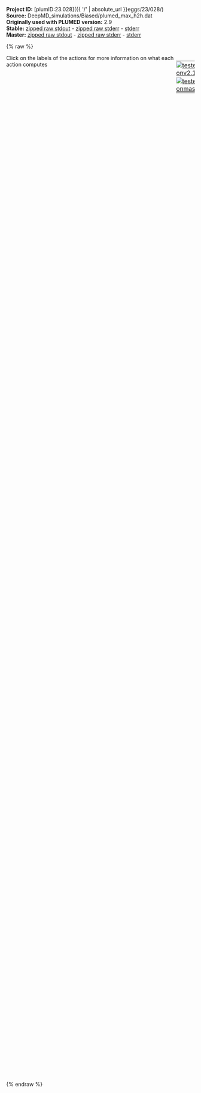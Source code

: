 **Project ID:** [plumID:23.028]({{ '/' | absolute_url }}eggs/23/028/)  
**Source:** DeepMD_simulations/Biased/plumed_max_h2h.dat  
**Originally used with PLUMED version:** 2.9  
**Stable:** [zipped raw stdout](plumed_max_h2h.dat.plumed.stdout.txt.zip) - [zipped raw stderr](plumed_max_h2h.dat.plumed.stderr.txt.zip) - [stderr](plumed_max_h2h.dat.plumed.stderr)  
**Master:** [zipped raw stdout](plumed_max_h2h.dat.plumed_master.stdout.txt.zip) - [zipped raw stderr](plumed_max_h2h.dat.plumed_master.stderr.txt.zip) - [stderr](plumed_max_h2h.dat.plumed_master.stderr)  

{% raw %}
<div style="width: 100%; float:left">
<div style="width: 90%; float:left" id="value_details_data/DeepMD_simulations/Biased/plumed_max_h2h.dat"> Click on the labels of the actions for more information on what each action computes </div>
<div style="width: 10%; float:left"><table><tr><td style="padding:1px"><a href="plumed_max_h2h.dat.plumed.stderr"><img src="https://img.shields.io/badge/v2.10-passing-green.svg" alt="tested onv2.10" /></a></td></tr><tr><td style="padding:1px"><a href="plumed_max_h2h.dat.plumed_master.stderr"><img src="https://img.shields.io/badge/master-passing-green.svg" alt="tested onmaster" /></a></td></tr></table></div></div>
<pre style="width=97%;">
<span class="plumedtooltip" style="color:blue"># vim:ft=plumed<span class="right">Enables syntax highlighting for PLUMED files in vim. See <a href="https://www.plumed.org/doc-master/user-doc/html/_vim_syntax.html">here for more details. </a><i></i></span></span>
<span style="color:blue" class="comment">#RESTART</span>
<span class="plumedtooltip" style="color:green">UNITS<span class="right">This command sets the internal units for the code. <a href="https://www.plumed.org/doc-master/user-doc/html/_u_n_i_t_s.html" style="color:green">More details</a><i></i></span></span> <span class="plumedtooltip">LENGTH<span class="right">the units of lengths<i></i></span></span>=A
<span style="display:none;" id="data/DeepMD_simulations/Biased/plumed_max_h2h.dat">The UNITS action with label <b></b> calculates something</span><b name="data/DeepMD_simulations/Biased/plumed_max_h2h.datH" onclick='showPath("data/DeepMD_simulations/Biased/plumed_max_h2h.dat","data/DeepMD_simulations/Biased/plumed_max_h2h.datH","data/DeepMD_simulations/Biased/plumed_max_h2h.datH","violet")'>H</b><span style="display:none;" id="data/DeepMD_simulations/Biased/plumed_max_h2h.datH">The GROUP action with label <b>H</b> calculates the following quantities:<table  align="center" frame="void" width="95%" cellpadding="5%"><tr><td width="5%"><b> Quantity </b>  </td><td width="5%"><b> Type </b>  </td><td><b> Description </b> </td></tr><tr><td width="5%">H</td><td width="5%"><font color="violet">atoms</font></td><td>indices of atoms specified in GROUP</td></tr></table></span>: <span class="plumedtooltip" style="color:green">GROUP<span class="right">Define a group of atoms so that a particular list of atoms can be referenced with a single label in definitions of CVs or virtual atoms. <a href="https://www.plumed.org/doc-master/user-doc/html/_g_r_o_u_p.html" style="color:green">More details</a><i></i></span></span> <span class="plumedtooltip">ATOMS<span class="right">the numerical indexes for the set of atoms in the group<i></i></span></span>=27,28,29,30,31,32,33,34,35,36,54,55,56,57,58,59,62,86,87,88,89,90,91,92,93,94,136,137,138,139,140,141,142,143,144,145,146,147,148,164,165,166,167,168,183,184,185,186,187,209,210,211,221,222,223,227,261,262,263,264,265,266,267,268,269,270,271,272,273,274,341,342,343,344,345,346,347,348,349,350,351,352,353,354,355,356,357,358,359,375,376,377,378,379,382,384,385,386,388,389,390,392-394

<b name="data/DeepMD_simulations/Biased/plumed_max_h2h.datN" onclick='showPath("data/DeepMD_simulations/Biased/plumed_max_h2h.dat","data/DeepMD_simulations/Biased/plumed_max_h2h.datN","data/DeepMD_simulations/Biased/plumed_max_h2h.datN","violet")'>N</b><span style="display:none;" id="data/DeepMD_simulations/Biased/plumed_max_h2h.datN">The GROUP action with label <b>N</b> calculates the following quantities:<table  align="center" frame="void" width="95%" cellpadding="5%"><tr><td width="5%"><b> Quantity </b>  </td><td width="5%"><b> Type </b>  </td><td><b> Description </b> </td></tr><tr><td width="5%">N</td><td width="5%"><font color="violet">atoms</font></td><td>indices of atoms specified in GROUP</td></tr></table></span>: <span class="plumedtooltip" style="color:green">GROUP<span class="right">Define a group of atoms so that a particular list of atoms can be referenced with a single label in definitions of CVs or virtual atoms. <a href="https://www.plumed.org/doc-master/user-doc/html/_g_r_o_u_p.html" style="color:green">More details</a><i></i></span></span> <span class="plumedtooltip">ATOMS<span class="right">the numerical indexes for the set of atoms in the group<i></i></span></span>=17,18,19,20,21,22,23,24,25,26,48,49,50,51,52,53,61,77,78,79,80,81,82,83,84,85,123,124,125,126,127,128,129,130,131,132,133,134,135,159,160,161,162,163,178,179,180,181,182,206,207,208,218,219,220,226,247,248,249,250,251,252,253,254,255,256,257,258,259,260,322,323,324,325,326,327,328,329,330,331,332,333,334,335,336,337,338,339,340,370,371,372,373,374,381,383,387,391

<b name="data/DeepMD_simulations/Biased/plumed_max_h2h.datLi" onclick='showPath("data/DeepMD_simulations/Biased/plumed_max_h2h.dat","data/DeepMD_simulations/Biased/plumed_max_h2h.datLi","data/DeepMD_simulations/Biased/plumed_max_h2h.datLi","violet")'>Li</b><span style="display:none;" id="data/DeepMD_simulations/Biased/plumed_max_h2h.datLi">The GROUP action with label <b>Li</b> calculates the following quantities:<table  align="center" frame="void" width="95%" cellpadding="5%"><tr><td width="5%"><b> Quantity </b>  </td><td width="5%"><b> Type </b>  </td><td><b> Description </b> </td></tr><tr><td width="5%">Li</td><td width="5%"><font color="violet">atoms</font></td><td>indices of atoms specified in GROUP</td></tr></table></span>: <span class="plumedtooltip" style="color:green">GROUP<span class="right">Define a group of atoms so that a particular list of atoms can be referenced with a single label in definitions of CVs or virtual atoms. <a href="https://www.plumed.org/doc-master/user-doc/html/_g_r_o_u_p.html" style="color:green">More details</a><i></i></span></span> <span class="plumedtooltip">ATOMS<span class="right">the numerical indexes for the set of atoms in the group<i></i></span></span>=1,2,3,4,5,6,7,8,9,10,11,12,13,14,15,16,37,38,39,40,41,42,43,44,45,46,47,60,63,64,65,66,67,68,69,70,71,72,73,74,75,76,95,96,97,98,99,100,101,102,103,104,105,106,107,108,109,110,111,112,113,114,115,116,117,118,119,120,121,122,149,150,151,152,153,154,155,156,157,158,169,170,171,172,173,174,175,176,177,188,189,190,191,192,193,194,195,196,197,198,199,200,201,202,203,204,205,212,213,214,215,216,217,224,225,228,229,230,231,232,233,234,235,236,237,238,239,240,241,242,243,244,245,246,275,276,277,278,279,280,281,282,283,284,285,286,287,288,289,290,291,292,293,294,295,296,297,298,299,300,301,302,303,304,305,306,307,308,309,310,311,312,313,314,315,316,317,318,319,320,321,360,361,362,363,364,365,366,367,368,369,380


<b name="data/DeepMD_simulations/Biased/plumed_max_h2h.datene" onclick='showPath("data/DeepMD_simulations/Biased/plumed_max_h2h.dat","data/DeepMD_simulations/Biased/plumed_max_h2h.datene","data/DeepMD_simulations/Biased/plumed_max_h2h.datene","black")'>ene</b><span style="display:none;" id="data/DeepMD_simulations/Biased/plumed_max_h2h.datene">The ENERGY action with label <b>ene</b> calculates the following quantities:<table  align="center" frame="void" width="95%" cellpadding="5%"><tr><td width="5%"><b> Quantity </b>  </td><td width="5%"><b> Type </b>  </td><td><b> Description </b> </td></tr><tr><td width="5%">ene</td><td width="5%"><font color="black">scalar</font></td><td>the internal energy</td></tr></table></span>: <span class="plumedtooltip" style="color:green">ENERGY<span class="right">Calculate the total potential energy of the simulation box. <a href="https://www.plumed.org/doc-master/user-doc/html/_e_n_e_r_g_y.html" style="color:green">More details</a><i></i></span></span>
<span id="data/DeepMD_simulations/Biased/plumed_max_h2h.datmax_hhg2_short"><b name="data/DeepMD_simulations/Biased/plumed_max_h2h.datmax_hhg2" onclick='showPath("data/DeepMD_simulations/Biased/plumed_max_h2h.dat","data/DeepMD_simulations/Biased/plumed_max_h2h.datmax_hhg2","data/DeepMD_simulations/Biased/plumed_max_h2h.datmax_hhg2_shortcut","blue")'>max_hhg2</b><span style="display:none;" id="data/DeepMD_simulations/Biased/plumed_max_h2h.datmax_hhg2_shortcut">The COORDINATIONNUMBER action with label <b>max_hhg2</b> calculates the following quantities:<table  align="center" frame="void" width="95%" cellpadding="5%"><tr><td width="5%"><b> Quantity </b>  </td><td width="5%"><b> Type </b>  </td><td><b> Description </b> </td></tr><tr><td width="5%">max_hhg2</td><td width="5%"><font color="blue">vector</font></td><td>the coordination numbers of the specified atoms</td></tr><tr><td width="5%">max_hhg2_max</td><td width="5%"><font color="black">scalar</font></td><td>the maximum colvar</td></tr></table></span>: <span class="plumedtooltip" style="color:green">COORDINATIONNUMBER<span class="right">Calculate the coordination numbers of atoms so that you can then calculate functions of the distribution of This action is <a class="toggler" href='javascript:;' onclick='toggleDisplay("data/DeepMD_simulations/Biased/plumed_max_h2h.datmax_hhg2");'>a shortcut</a>. <a href="https://www.plumed.org/doc-master/user-doc/html/_c_o_o_r_d_i_n_a_t_i_o_n_n_u_m_b_e_r.html">More details</a><i></i></span></span> <span class="plumedtooltip">SPECIESA<span class="right">this keyword is used for colvars such as the coordination number<i></i></span></span>=388 <span class="plumedtooltip">SPECIESB<span class="right">this keyword is used for colvars such as the coordination number<i></i></span></span>=<b name="data/DeepMD_simulations/Biased/plumed_max_h2h.datH">H</b> <span class="plumedtooltip">SWITCH<span class="right">the switching function that it used in the construction of the contact matrix<i></i></span></span>={RATIONAL R_0=0.8 D_MAX=10}  <span class="plumedtooltip">MAX<span class="right">calculate the maximum value<i></i></span></span>={BETA=0.05}
</span><span id="data/DeepMD_simulations/Biased/plumed_max_h2h.datmax_hhg2_long" style="display:none;"><span style="color:blue" class="comment"># PLUMED interprets the command:
</span><span class="toggler" style="color:red" onclick='toggleDisplay("data/DeepMD_simulations/Biased/plumed_max_h2h.datmax_hhg2")'># max_hhg2: COORDINATIONNUMBER SPECIESA=388 SPECIESB=H SWITCH={RATIONAL R_0=0.8 D_MAX=10}  MAX={BETA=0.05}</span>
<span style="color:blue" class="comment"># as follows (Click the red comment above to revert to the short version of the input):</span>
<b name="data/DeepMD_simulations/Biased/plumed_max_h2h.datmax_hhg2_grp" onclick='showPath("data/DeepMD_simulations/Biased/plumed_max_h2h.dat","data/DeepMD_simulations/Biased/plumed_max_h2h.datmax_hhg2_grp","data/DeepMD_simulations/Biased/plumed_max_h2h.datmax_hhg2_grp","violet")'>max_hhg2_grp</b><span style="display:none;" id="data/DeepMD_simulations/Biased/plumed_max_h2h.datmax_hhg2_grp">The GROUP action with label <b>max_hhg2_grp</b> calculates the following quantities:<table  align="center" frame="void" width="95%" cellpadding="5%"><tr><td width="5%"><b> Quantity </b>  </td><td width="5%"><b> Type </b>  </td><td><b> Description </b> </td></tr><tr><td width="5%">max_hhg2_grp</td><td width="5%"><font color="violet">atoms</font></td><td>indices of atoms specified in GROUP</td></tr></table></span>: <span class="plumedtooltip" style="color:green">GROUP<span class="right">Define a group of atoms so that a particular list of atoms can be referenced with a single label in definitions of CVs or virtual atoms. <a href="https://www.plumed.org/doc-master/user-doc/html/_g_r_o_u_p.html" style="color:green">More details</a><i></i></span></span> <span class="plumedtooltip">ATOMS<span class="right">the numerical indexes for the set of atoms in the group<i></i></span></span>=388
<b name="data/DeepMD_simulations/Biased/plumed_max_h2h.datmax_hhg2_mat" onclick='showPath("data/DeepMD_simulations/Biased/plumed_max_h2h.dat","data/DeepMD_simulations/Biased/plumed_max_h2h.datmax_hhg2_mat","data/DeepMD_simulations/Biased/plumed_max_h2h.datmax_hhg2_mat","red")'>max_hhg2_mat</b><span style="display:none;" id="data/DeepMD_simulations/Biased/plumed_max_h2h.datmax_hhg2_mat">The CONTACT_MATRIX action with label <b>max_hhg2_mat</b> calculates the following quantities:<table  align="center" frame="void" width="95%" cellpadding="5%"><tr><td width="5%"><b> Quantity </b>  </td><td width="5%"><b> Type </b>  </td><td><b> Description </b> </td></tr><tr><td width="5%">max_hhg2_mat</td><td width="5%"><font color="red">matrix</font></td><td>a matrix containing the weights for the bonds between each pair of atoms</td></tr></table></span>: <span class="plumedtooltip" style="color:green">CONTACT_MATRIX<span class="right">Adjacency matrix in which two atoms are adjacent if they are within a certain cutoff. <a href="https://www.plumed.org/doc-master/user-doc/html/_c_o_n_t_a_c_t__m_a_t_r_i_x.html" style="color:green">More details</a><i></i></span></span> <span class="plumedtooltip">GROUPA<span class="right"><i></i></span></span>=388 <span class="plumedtooltip">GROUPB<span class="right"><i></i></span></span>=<b name="data/DeepMD_simulations/Biased/plumed_max_h2h.datH">H</b> <span class="plumedtooltip">SWITCH<span class="right">specify the switching function to use between two sets of indistinguishable atoms<i></i></span></span>={RATIONAL R_0=0.8 D_MAX=10}
<b name="data/DeepMD_simulations/Biased/plumed_max_h2h.datmax_hhg2_ones" onclick='showPath("data/DeepMD_simulations/Biased/plumed_max_h2h.dat","data/DeepMD_simulations/Biased/plumed_max_h2h.datmax_hhg2_ones","data/DeepMD_simulations/Biased/plumed_max_h2h.datmax_hhg2_ones","blue")'>max_hhg2_ones</b><span style="display:none;" id="data/DeepMD_simulations/Biased/plumed_max_h2h.datmax_hhg2_ones">The CONSTANT action with label <b>max_hhg2_ones</b> calculates the following quantities:<table  align="center" frame="void" width="95%" cellpadding="5%"><tr><td width="5%"><b> Quantity </b>  </td><td width="5%"><b> Type </b>  </td><td><b> Description </b> </td></tr><tr><td width="5%">max_hhg2_ones</td><td width="5%"><font color="blue">vector</font></td><td>the constant value that was read from the plumed input</td></tr></table></span>: <span class="plumedtooltip" style="color:green">ONES<span class="right">Create a constant vector with all elements equal to one <a href="https://www.plumed.org/doc-master/user-doc/html/_o_n_e_s.html" style="color:green">More details</a><i></i></span></span> <span class="plumedtooltip">SIZE<span class="right">the number of ones that you would like to create<i></i></span></span>=104
<b name="data/DeepMD_simulations/Biased/plumed_max_h2h.datmax_hhg2" onclick='showPath("data/DeepMD_simulations/Biased/plumed_max_h2h.dat","data/DeepMD_simulations/Biased/plumed_max_h2h.datmax_hhg2","data/DeepMD_simulations/Biased/plumed_max_h2h.datmax_hhg2","blue")'>max_hhg2</b><span style="display:none;" id="data/DeepMD_simulations/Biased/plumed_max_h2h.datmax_hhg2">The MATRIX_VECTOR_PRODUCT action with label <b>max_hhg2</b> calculates the following quantities:<table  align="center" frame="void" width="95%" cellpadding="5%"><tr><td width="5%"><b> Quantity </b>  </td><td width="5%"><b> Type </b>  </td><td><b> Description </b> </td></tr><tr><td width="5%">max_hhg2</td><td width="5%"><font color="blue">vector</font></td><td>the vector that is obtained by taking the product between the matrix and the vector that were input</td></tr></table></span>: <span class="plumedtooltip" style="color:green">MATRIX_VECTOR_PRODUCT<span class="right">Calculate the product of the matrix and the vector <a href="https://www.plumed.org/doc-master/user-doc/html/_m_a_t_r_i_x__v_e_c_t_o_r__p_r_o_d_u_c_t.html" style="color:green">More details</a><i></i></span></span>  <span class="plumedtooltip">ARG<span class="right">the label for the matrix and the vector/scalar that are being multiplied<i></i></span></span>=<b name="data/DeepMD_simulations/Biased/plumed_max_h2h.datmax_hhg2_mat">max_hhg2_mat</b>,<b name="data/DeepMD_simulations/Biased/plumed_max_h2h.datmax_hhg2_ones">max_hhg2_ones</b>
<b name="data/DeepMD_simulations/Biased/plumed_max_h2h.datmax_hhg2_caverage" onclick='showPath("data/DeepMD_simulations/Biased/plumed_max_h2h.dat","data/DeepMD_simulations/Biased/plumed_max_h2h.datmax_hhg2_caverage","data/DeepMD_simulations/Biased/plumed_max_h2h.datmax_hhg2_caverage","black")'>max_hhg2_caverage</b><span style="display:none;" id="data/DeepMD_simulations/Biased/plumed_max_h2h.datmax_hhg2_caverage">The MEAN action with label <b>max_hhg2_caverage</b> calculates the following quantities:<table  align="center" frame="void" width="95%" cellpadding="5%"><tr><td width="5%"><b> Quantity </b>  </td><td width="5%"><b> Type </b>  </td><td><b> Description </b> </td></tr><tr><td width="5%">max_hhg2_caverage</td><td width="5%"><font color="black">scalar</font></td><td>the mean of all the elements in the input vector</td></tr></table></span>: <span class="plumedtooltip" style="color:green">MEAN<span class="right">Calculate the arithmetic mean of the elements in a vector <a href="https://www.plumed.org/doc-master/user-doc/html/_m_e_a_n.html" style="color:green">More details</a><i></i></span></span> <span class="plumedtooltip">ARG<span class="right">the values input to this function<i></i></span></span>=<b name="data/DeepMD_simulations/Biased/plumed_max_h2h.datmax_hhg2">max_hhg2</b> <span class="plumedtooltip">PERIODIC<span class="right">if the output of your function is periodic then you should specify the periodicity of the function<i></i></span></span>=NO
<b name="data/DeepMD_simulations/Biased/plumed_max_h2h.datmax_hhg2_me_max" onclick='showPath("data/DeepMD_simulations/Biased/plumed_max_h2h.dat","data/DeepMD_simulations/Biased/plumed_max_h2h.datmax_hhg2_me_max","data/DeepMD_simulations/Biased/plumed_max_h2h.datmax_hhg2_me_max","blue")'>max_hhg2_me_max</b><span style="display:none;" id="data/DeepMD_simulations/Biased/plumed_max_h2h.datmax_hhg2_me_max">The CUSTOM action with label <b>max_hhg2_me_max</b> calculates the following quantities:<table  align="center" frame="void" width="95%" cellpadding="5%"><tr><td width="5%"><b> Quantity </b>  </td><td width="5%"><b> Type </b>  </td><td><b> Description </b> </td></tr><tr><td width="5%">max_hhg2_me_max</td><td width="5%"><font color="blue">vector</font></td><td>the vector obtained by doing an element-wise application of an arbitrary function to the input vectors</td></tr></table></span>: <span class="plumedtooltip" style="color:green">CUSTOM<span class="right">Calculate a combination of variables using a custom expression. <a href="https://www.plumed.org/doc-master/user-doc/html/_c_u_s_t_o_m.html" style="color:green">More details</a><i></i></span></span> <span class="plumedtooltip">ARG<span class="right">the values input to this function<i></i></span></span>=<b name="data/DeepMD_simulations/Biased/plumed_max_h2h.datmax_hhg2">max_hhg2</b> <span class="plumedtooltip">FUNC<span class="right">the function you wish to evaluate<i></i></span></span>=exp(x/0.05) <span class="plumedtooltip">PERIODIC<span class="right">if the output of your function is periodic then you should specify the periodicity of the function<i></i></span></span>=NO
<b name="data/DeepMD_simulations/Biased/plumed_max_h2h.datmax_hhg2_mec_max" onclick='showPath("data/DeepMD_simulations/Biased/plumed_max_h2h.dat","data/DeepMD_simulations/Biased/plumed_max_h2h.datmax_hhg2_mec_max","data/DeepMD_simulations/Biased/plumed_max_h2h.datmax_hhg2_mec_max","black")'>max_hhg2_mec_max</b><span style="display:none;" id="data/DeepMD_simulations/Biased/plumed_max_h2h.datmax_hhg2_mec_max">The SUM action with label <b>max_hhg2_mec_max</b> calculates the following quantities:<table  align="center" frame="void" width="95%" cellpadding="5%"><tr><td width="5%"><b> Quantity </b>  </td><td width="5%"><b> Type </b>  </td><td><b> Description </b> </td></tr><tr><td width="5%">max_hhg2_mec_max</td><td width="5%"><font color="black">scalar</font></td><td>the sum of all the elements in the input vector</td></tr></table></span>: <span class="plumedtooltip" style="color:green">SUM<span class="right">Calculate the sum of the arguments <a href="https://www.plumed.org/doc-master/user-doc/html/_s_u_m.html" style="color:green">More details</a><i></i></span></span> <span class="plumedtooltip">ARG<span class="right">the values input to this function<i></i></span></span>=<b name="data/DeepMD_simulations/Biased/plumed_max_h2h.datmax_hhg2_me_max">max_hhg2_me_max</b> <span class="plumedtooltip">PERIODIC<span class="right">if the output of your function is periodic then you should specify the periodicity of the function<i></i></span></span>=NO
<b name="data/DeepMD_simulations/Biased/plumed_max_h2h.datmax_hhg2_max" onclick='showPath("data/DeepMD_simulations/Biased/plumed_max_h2h.dat","data/DeepMD_simulations/Biased/plumed_max_h2h.datmax_hhg2_max","data/DeepMD_simulations/Biased/plumed_max_h2h.datmax_hhg2_max","black")'>max_hhg2_max</b><span style="display:none;" id="data/DeepMD_simulations/Biased/plumed_max_h2h.datmax_hhg2_max">The CUSTOM action with label <b>max_hhg2_max</b> calculates the following quantities:<table  align="center" frame="void" width="95%" cellpadding="5%"><tr><td width="5%"><b> Quantity </b>  </td><td width="5%"><b> Type </b>  </td><td><b> Description </b> </td></tr><tr><td width="5%">max_hhg2_max</td><td width="5%"><font color="black">scalar</font></td><td>an arbitrary function</td></tr></table></span>: <span class="plumedtooltip" style="color:green">CUSTOM<span class="right">Calculate a combination of variables using a custom expression. <a href="https://www.plumed.org/doc-master/user-doc/html/_c_u_s_t_o_m.html" style="color:green">More details</a><i></i></span></span> <span class="plumedtooltip">ARG<span class="right">the values input to this function<i></i></span></span>=<b name="data/DeepMD_simulations/Biased/plumed_max_h2h.datmax_hhg2_mec_max">max_hhg2_mec_max</b> <span class="plumedtooltip">FUNC<span class="right">the function you wish to evaluate<i></i></span></span>=0.05*log(x) <span class="plumedtooltip">PERIODIC<span class="right">if the output of your function is periodic then you should specify the periodicity of the function<i></i></span></span>=NO
<span style="color:blue"># --- End of included input --- </span></span><br/><span id="data/DeepMD_simulations/Biased/plumed_max_h2h.datdefopes2_short"><span class="plumedtooltip" style="color:green">OPES_METAD<span class="right">On-the-fly probability enhanced sampling with metadynamics-like target distribution. This action has <a class="toggler" href='javascript:;' onclick='toggleDisplay("data/DeepMD_simulations/Biased/plumed_max_h2h.datdefopes2");'>hidden defaults</a>. <a href="https://www.plumed.org/doc-master/user-doc/html/_o_p_e_s__m_e_t_a_d.html">More details</a><i></i></span></span> ... 
<span class="plumedtooltip">LABEL<span class="right">a label for the action so that its output can be referenced in the input to other actions<i></i></span></span>=<b name="data/DeepMD_simulations/Biased/plumed_max_h2h.datopes2" onclick='showPath("data/DeepMD_simulations/Biased/plumed_max_h2h.dat","data/DeepMD_simulations/Biased/plumed_max_h2h.datopes2","data/DeepMD_simulations/Biased/plumed_max_h2h.datopes2","black")'>opes2</b><span style="display:none;" id="data/DeepMD_simulations/Biased/plumed_max_h2h.datopes2">The OPES_METAD action with label <b>opes2</b> calculates the following quantities:<table  align="center" frame="void" width="95%" cellpadding="5%"><tr><td width="5%"><b> Quantity </b>  </td><td width="5%"><b> Type </b>  </td><td><b> Description </b> </td></tr><tr><td width="5%">opes2.bias</td><td width="5%"><font color="black">scalar</font></td><td>the instantaneous value of the bias potential</td></tr><tr><td width="5%">opes2.rct</td><td width="5%"><font color="black">scalar</font></td><td>estimate of c(t). log(exp(beta V)/beta, should become flat as the simulation converges. Do NOT use for reweighting</td></tr><tr><td width="5%">opes2.zed</td><td width="5%"><font color="black">scalar</font></td><td>estimate of Z_n. should become flat once no new CV-space region is explored</td></tr><tr><td width="5%">opes2.neff</td><td width="5%"><font color="black">scalar</font></td><td>effective sample size</td></tr><tr><td width="5%">opes2.nker</td><td width="5%"><font color="black">scalar</font></td><td>total number of compressed kernels used to represent the bias</td></tr></table></span>
<span class="plumedtooltip">ARG<span class="right">the labels of the scalars on which the bias will act<i></i></span></span>=<b name="data/DeepMD_simulations/Biased/plumed_max_h2h.datmax_hhg2">max_hhg2.max</b>
<span class="plumedtooltip">PACE<span class="right">the frequency for kernel deposition<i></i></span></span>=250
<span class="plumedtooltip">BARRIER<span class="right">the free energy barrier to be overcome<i></i></span></span>=100 
<span class="plumedtooltip">TEMP<span class="right"> temperature<i></i></span></span>=750
... OPES_METAD
</span><span id="data/DeepMD_simulations/Biased/plumed_max_h2h.datdefopes2_long" style="display:none;"><span class="plumedtooltip" style="color:green">OPES_METAD<span class="right">On-the-fly probability enhanced sampling with metadynamics-like target distribution. This action uses the <a class="toggler" href='javascript:;' onclick='toggleDisplay("data/DeepMD_simulations/Biased/plumed_max_h2h.datdefopes2");'>defaults shown here</a>. <a href="https://www.plumed.org/doc-master/user-doc/html/_o_p_e_s__m_e_t_a_d.html">More details</a><i></i></span></span> ... 
<span class="plumedtooltip">LABEL<span class="right">a label for the action so that its output can be referenced in the input to other actions<i></i></span></span>=<b name="data/DeepMD_simulations/Biased/plumed_max_h2h.datopes2" onclick='showPath("data/DeepMD_simulations/Biased/plumed_max_h2h.dat","data/DeepMD_simulations/Biased/plumed_max_h2h.datopes2","data/DeepMD_simulations/Biased/plumed_max_h2h.datopes2","black")'>opes2</b>
<span class="plumedtooltip">ARG<span class="right">the labels of the scalars on which the bias will act<i></i></span></span>=<b name="data/DeepMD_simulations/Biased/plumed_max_h2h.datmax_hhg2">max_hhg2.max</b>
<span class="plumedtooltip">PACE<span class="right">the frequency for kernel deposition<i></i></span></span>=250
<span class="plumedtooltip">BARRIER<span class="right">the free energy barrier to be overcome<i></i></span></span>=100 
<span class="plumedtooltip">TEMP<span class="right"> temperature<i></i></span></span>=750
 <span class="plumedtooltip">SIGMA<span class="right"> the initial widths of the kernels<i></i></span></span>=ADAPTIVE <span class="plumedtooltip">COMPRESSION_THRESHOLD<span class="right"> merge kernels if closer than this threshold, in units of sigma<i></i></span></span>=1 <span class="plumedtooltip">FILE<span class="right"> a file in which the list of all deposited kernels is stored<i></i></span></span>=KERNELS
... OPES_METAD
</span><br/><span id="data/DeepMD_simulations/Biased/plumed_max_h2h.datdefghosta_short"><b name="data/DeepMD_simulations/Biased/plumed_max_h2h.datghosta" onclick='showPath("data/DeepMD_simulations/Biased/plumed_max_h2h.dat","data/DeepMD_simulations/Biased/plumed_max_h2h.datghosta","data/DeepMD_simulations/Biased/plumed_max_h2h.datghosta","violet")'>ghosta</b><span style="display:none;" id="data/DeepMD_simulations/Biased/plumed_max_h2h.datghosta">The FIXEDATOM action with label <b>ghosta</b> calculates the following quantities:<table  align="center" frame="void" width="95%" cellpadding="5%"><tr><td width="5%"><b> Quantity </b>  </td><td width="5%"><b> Type </b>  </td><td><b> Description </b> </td></tr><tr><td width="5%">ghosta</td><td width="5%"><font color="violet">atoms</font></td><td>virtual atom calculated by FIXEDATOM action</td></tr></table></span>: <span class="plumedtooltip" style="color:green">FIXEDATOM<span class="right">Add a virtual atom in a fixed position. This action has <a class="toggler" href='javascript:;' onclick='toggleDisplay("data/DeepMD_simulations/Biased/plumed_max_h2h.datdefghosta");'>hidden defaults</a>. <a href="https://www.plumed.org/doc-master/user-doc/html/_f_i_x_e_d_a_t_o_m.html">More details</a><i></i></span></span> <span class="plumedtooltip">AT<span class="right">coordinates of the virtual atom<i></i></span></span>=0,0,15
</span><span id="data/DeepMD_simulations/Biased/plumed_max_h2h.datdefghosta_long" style="display:none;"><b name="data/DeepMD_simulations/Biased/plumed_max_h2h.datghosta" onclick='showPath("data/DeepMD_simulations/Biased/plumed_max_h2h.dat","data/DeepMD_simulations/Biased/plumed_max_h2h.datghosta","data/DeepMD_simulations/Biased/plumed_max_h2h.datghosta","violet")'>ghosta</b>: <span class="plumedtooltip" style="color:green">FIXEDATOM<span class="right">Add a virtual atom in a fixed position. This action uses the <a class="toggler" href='javascript:;' onclick='toggleDisplay("data/DeepMD_simulations/Biased/plumed_max_h2h.datdefghosta");'>defaults shown here</a>. <a href="https://www.plumed.org/doc-master/user-doc/html/_f_i_x_e_d_a_t_o_m.html">More details</a><i></i></span></span> <span class="plumedtooltip">AT<span class="right">coordinates of the virtual atom<i></i></span></span>=0,0,15  <span class="plumedtooltip">SET_MASS<span class="right"> mass of the virtual atom<i></i></span></span>=1 <span class="plumedtooltip">SET_CHARGE<span class="right"> charge of the virtual atom<i></i></span></span>=0
</span><span id="data/DeepMD_simulations/Biased/plumed_max_h2h.datdis_GH_short"><b name="data/DeepMD_simulations/Biased/plumed_max_h2h.datdis_GH" onclick='showPath("data/DeepMD_simulations/Biased/plumed_max_h2h.dat","data/DeepMD_simulations/Biased/plumed_max_h2h.datdis_GH","data/DeepMD_simulations/Biased/plumed_max_h2h.datdis_GH_shortcut","blue")'>dis_GH</b><span style="display:none;" id="data/DeepMD_simulations/Biased/plumed_max_h2h.datdis_GH_shortcut">The ZDISTANCES action with label <b>dis_GH</b> calculates the following quantities:<table  align="center" frame="void" width="95%" cellpadding="5%"><tr><td width="5%"><b> Quantity </b>  </td><td width="5%"><b> Type </b>  </td><td><b> Description </b> </td></tr><tr><td width="5%">dis_GH_max</td><td width="5%"><font color="black">scalar</font></td><td>the maximum colvar</td></tr></table></span>: <span class="plumedtooltip" style="color:green">ZDISTANCES<span class="right">Calculate the z components of the vectors connecting one or many pairs of atoms. This action is <a class="toggler" href='javascript:;' onclick='toggleDisplay("data/DeepMD_simulations/Biased/plumed_max_h2h.datdis_GH");'>a shortcut</a>. <a href="https://www.plumed.org/doc-master/user-doc/html/_z_d_i_s_t_a_n_c_e_s.html">More details</a><i></i></span></span> <span class="plumedtooltip">GROUPA<span class="right">Calculate the distances between all the atoms in GROUPA and all the atoms in GROUPB<i></i></span></span>=<b name="data/DeepMD_simulations/Biased/plumed_max_h2h.datghosta">ghosta</b> <span class="plumedtooltip">GROUPB<span class="right">Calculate the distances between all the atoms in GROUPA and all the atoms in GROUPB<i></i></span></span>=<b name="data/DeepMD_simulations/Biased/plumed_max_h2h.datH">H</b> <span class="plumedtooltip">MAX<span class="right">calculate the maximum value<i></i></span></span>={BETA=0.5}
</span><span id="data/DeepMD_simulations/Biased/plumed_max_h2h.datdis_GH_long" style="display:none;"><span style="color:blue" class="comment"># PLUMED interprets the command:
</span><span class="toggler" style="color:red" onclick='toggleDisplay("data/DeepMD_simulations/Biased/plumed_max_h2h.datdis_GH")'># dis_GH: ZDISTANCES GROUPA=ghosta GROUPB=H MAX={BETA=0.5}</span>
<span style="color:blue" class="comment"># as follows (Click the red comment above to revert to the short version of the input):</span>
<b name="data/DeepMD_simulations/Biased/plumed_max_h2h.datdis_GH" onclick='showPath("data/DeepMD_simulations/Biased/plumed_max_h2h.dat","data/DeepMD_simulations/Biased/plumed_max_h2h.datdis_GH","data/DeepMD_simulations/Biased/plumed_max_h2h.datdis_GH","blue")'>dis_GH</b><span style="display:none;" id="data/DeepMD_simulations/Biased/plumed_max_h2h.datdis_GH">The DISTANCE action with label <b>dis_GH</b> calculates the following quantities:<table  align="center" frame="void" width="95%" cellpadding="5%"><tr><td width="5%"><b> Quantity </b>  </td><td width="5%"><b> Type </b>  </td><td><b> Description </b> </td></tr><tr><td width="5%">dis_GH.x</td><td width="5%"><font color="blue">vector</font></td><td>the x-component of the vector connecting the two atoms</td></tr><tr><td width="5%">dis_GH.y</td><td width="5%"><font color="blue">vector</font></td><td>the y-component of the vector connecting the two atoms</td></tr><tr><td width="5%">dis_GH.z</td><td width="5%"><font color="blue">vector</font></td><td>the z-component of the vector connecting the two atoms</td></tr></table></span>: <span class="plumedtooltip" style="color:green">DISTANCE<span class="right">Calculate the distance between a pair of atoms. <a href="https://www.plumed.org/doc-master/user-doc/html/_d_i_s_t_a_n_c_e.html" style="color:green">More details</a><i></i></span></span> <span class="plumedtooltip">COMPONENTS<span class="right"> calculate the x, y and z components of the distance separately and store them as label<i></i></span></span> <span class="plumedtooltip">ATOMS1<span class="right">the pair of atom that we are calculating the distance between<i></i></span></span>=<b name="data/DeepMD_simulations/Biased/plumed_max_h2h.datghosta">ghosta</b>,27 <span class="plumedtooltip">ATOMS2<span class="right">the pair of atom that we are calculating the distance between<i></i></span></span>=<b name="data/DeepMD_simulations/Biased/plumed_max_h2h.datghosta">ghosta</b>,28 <span class="plumedtooltip">ATOMS3<span class="right">the pair of atom that we are calculating the distance between<i></i></span></span>=<b name="data/DeepMD_simulations/Biased/plumed_max_h2h.datghosta">ghosta</b>,29 <span class="plumedtooltip">ATOMS4<span class="right">the pair of atom that we are calculating the distance between<i></i></span></span>=<b name="data/DeepMD_simulations/Biased/plumed_max_h2h.datghosta">ghosta</b>,30 <span class="plumedtooltip">ATOMS5<span class="right">the pair of atom that we are calculating the distance between<i></i></span></span>=<b name="data/DeepMD_simulations/Biased/plumed_max_h2h.datghosta">ghosta</b>,31     <span style="color:blue" class="comment"># Action input conctinues with 99 further ATOMSn keywords, </span>
<b name="data/DeepMD_simulations/Biased/plumed_max_h2h.datdis_GH_me_max" onclick='showPath("data/DeepMD_simulations/Biased/plumed_max_h2h.dat","data/DeepMD_simulations/Biased/plumed_max_h2h.datdis_GH_me_max","data/DeepMD_simulations/Biased/plumed_max_h2h.datdis_GH_me_max","blue")'>dis_GH_me_max</b><span style="display:none;" id="data/DeepMD_simulations/Biased/plumed_max_h2h.datdis_GH_me_max">The CUSTOM action with label <b>dis_GH_me_max</b> calculates the following quantities:<table  align="center" frame="void" width="95%" cellpadding="5%"><tr><td width="5%"><b> Quantity </b>  </td><td width="5%"><b> Type </b>  </td><td><b> Description </b> </td></tr><tr><td width="5%">dis_GH_me_max</td><td width="5%"><font color="blue">vector</font></td><td>the vector obtained by doing an element-wise application of an arbitrary function to the input vectors</td></tr></table></span>: <span class="plumedtooltip" style="color:green">CUSTOM<span class="right">Calculate a combination of variables using a custom expression. <a href="https://www.plumed.org/doc-master/user-doc/html/_c_u_s_t_o_m.html" style="color:green">More details</a><i></i></span></span> <span class="plumedtooltip">ARG<span class="right">the values input to this function<i></i></span></span>=<b name="data/DeepMD_simulations/Biased/plumed_max_h2h.datdis_GH">dis_GH.z</b> <span class="plumedtooltip">FUNC<span class="right">the function you wish to evaluate<i></i></span></span>=exp(x/0.5) <span class="plumedtooltip">PERIODIC<span class="right">if the output of your function is periodic then you should specify the periodicity of the function<i></i></span></span>=NO
<b name="data/DeepMD_simulations/Biased/plumed_max_h2h.datdis_GH_mec_max" onclick='showPath("data/DeepMD_simulations/Biased/plumed_max_h2h.dat","data/DeepMD_simulations/Biased/plumed_max_h2h.datdis_GH_mec_max","data/DeepMD_simulations/Biased/plumed_max_h2h.datdis_GH_mec_max","black")'>dis_GH_mec_max</b><span style="display:none;" id="data/DeepMD_simulations/Biased/plumed_max_h2h.datdis_GH_mec_max">The SUM action with label <b>dis_GH_mec_max</b> calculates the following quantities:<table  align="center" frame="void" width="95%" cellpadding="5%"><tr><td width="5%"><b> Quantity </b>  </td><td width="5%"><b> Type </b>  </td><td><b> Description </b> </td></tr><tr><td width="5%">dis_GH_mec_max</td><td width="5%"><font color="black">scalar</font></td><td>the sum of all the elements in the input vector</td></tr></table></span>: <span class="plumedtooltip" style="color:green">SUM<span class="right">Calculate the sum of the arguments <a href="https://www.plumed.org/doc-master/user-doc/html/_s_u_m.html" style="color:green">More details</a><i></i></span></span> <span class="plumedtooltip">ARG<span class="right">the values input to this function<i></i></span></span>=<b name="data/DeepMD_simulations/Biased/plumed_max_h2h.datdis_GH_me_max">dis_GH_me_max</b> <span class="plumedtooltip">PERIODIC<span class="right">if the output of your function is periodic then you should specify the periodicity of the function<i></i></span></span>=NO
<b name="data/DeepMD_simulations/Biased/plumed_max_h2h.datdis_GH_max" onclick='showPath("data/DeepMD_simulations/Biased/plumed_max_h2h.dat","data/DeepMD_simulations/Biased/plumed_max_h2h.datdis_GH_max","data/DeepMD_simulations/Biased/plumed_max_h2h.datdis_GH_max","black")'>dis_GH_max</b><span style="display:none;" id="data/DeepMD_simulations/Biased/plumed_max_h2h.datdis_GH_max">The CUSTOM action with label <b>dis_GH_max</b> calculates the following quantities:<table  align="center" frame="void" width="95%" cellpadding="5%"><tr><td width="5%"><b> Quantity </b>  </td><td width="5%"><b> Type </b>  </td><td><b> Description </b> </td></tr><tr><td width="5%">dis_GH_max</td><td width="5%"><font color="black">scalar</font></td><td>an arbitrary function</td></tr></table></span>: <span class="plumedtooltip" style="color:green">CUSTOM<span class="right">Calculate a combination of variables using a custom expression. <a href="https://www.plumed.org/doc-master/user-doc/html/_c_u_s_t_o_m.html" style="color:green">More details</a><i></i></span></span> <span class="plumedtooltip">ARG<span class="right">the values input to this function<i></i></span></span>=<b name="data/DeepMD_simulations/Biased/plumed_max_h2h.datdis_GH_mec_max">dis_GH_mec_max</b> <span class="plumedtooltip">FUNC<span class="right">the function you wish to evaluate<i></i></span></span>=0.5*log(x) <span class="plumedtooltip">PERIODIC<span class="right">if the output of your function is periodic then you should specify the periodicity of the function<i></i></span></span>=NO
<span style="color:blue"># --- End of included input --- </span></span><b name="data/DeepMD_simulations/Biased/plumed_max_h2h.datuwall1" onclick='showPath("data/DeepMD_simulations/Biased/plumed_max_h2h.dat","data/DeepMD_simulations/Biased/plumed_max_h2h.datuwall1","data/DeepMD_simulations/Biased/plumed_max_h2h.datuwall1","black")'>uwall1</b><span style="display:none;" id="data/DeepMD_simulations/Biased/plumed_max_h2h.datuwall1">The UPPER_WALLS action with label <b>uwall1</b> calculates the following quantities:<table  align="center" frame="void" width="95%" cellpadding="5%"><tr><td width="5%"><b> Quantity </b>  </td><td width="5%"><b> Type </b>  </td><td><b> Description </b> </td></tr><tr><td width="5%">uwall1.bias</td><td width="5%"><font color="black">scalar</font></td><td>the instantaneous value of the bias potential</td></tr><tr><td width="5%">uwall1.force2</td><td width="5%"><font color="black">scalar</font></td><td>the instantaneous value of the squared force due to this bias potential</td></tr></table></span>: <span class="plumedtooltip" style="color:green">UPPER_WALLS<span class="right">Defines a wall for the value of one or more collective variables, <a href="https://www.plumed.org/doc-master/user-doc/html/_u_p_p_e_r__w_a_l_l_s.html" style="color:green">More details</a><i></i></span></span> <span class="plumedtooltip">ARG<span class="right">the arguments on which the bias is acting<i></i></span></span>=<b name="data/DeepMD_simulations/Biased/plumed_max_h2h.datdis_GH">dis_GH.max</b> <span class="plumedtooltip">AT<span class="right">the positions of the wall<i></i></span></span>=12.0 <span class="plumedtooltip">KAPPA<span class="right">the force constant for the wall<i></i></span></span>=2000.0 <span class="plumedtooltip">EXP<span class="right"> the powers for the walls<i></i></span></span>=2
<span id="data/DeepMD_simulations/Biased/plumed_max_h2h.datdis_GN_short"><b name="data/DeepMD_simulations/Biased/plumed_max_h2h.datdis_GN" onclick='showPath("data/DeepMD_simulations/Biased/plumed_max_h2h.dat","data/DeepMD_simulations/Biased/plumed_max_h2h.datdis_GN","data/DeepMD_simulations/Biased/plumed_max_h2h.datdis_GN_shortcut","blue")'>dis_GN</b><span style="display:none;" id="data/DeepMD_simulations/Biased/plumed_max_h2h.datdis_GN_shortcut">The ZDISTANCES action with label <b>dis_GN</b> calculates the following quantities:<table  align="center" frame="void" width="95%" cellpadding="5%"><tr><td width="5%"><b> Quantity </b>  </td><td width="5%"><b> Type </b>  </td><td><b> Description </b> </td></tr><tr><td width="5%">dis_GN_max</td><td width="5%"><font color="black">scalar</font></td><td>the maximum colvar</td></tr></table></span>: <span class="plumedtooltip" style="color:green">ZDISTANCES<span class="right">Calculate the z components of the vectors connecting one or many pairs of atoms. This action is <a class="toggler" href='javascript:;' onclick='toggleDisplay("data/DeepMD_simulations/Biased/plumed_max_h2h.datdis_GN");'>a shortcut</a>. <a href="https://www.plumed.org/doc-master/user-doc/html/_z_d_i_s_t_a_n_c_e_s.html">More details</a><i></i></span></span> <span class="plumedtooltip">GROUPA<span class="right">Calculate the distances between all the atoms in GROUPA and all the atoms in GROUPB<i></i></span></span>=<b name="data/DeepMD_simulations/Biased/plumed_max_h2h.datghosta">ghosta</b> <span class="plumedtooltip">GROUPB<span class="right">Calculate the distances between all the atoms in GROUPA and all the atoms in GROUPB<i></i></span></span>=<b name="data/DeepMD_simulations/Biased/plumed_max_h2h.datN">N</b> <span class="plumedtooltip">MAX<span class="right">calculate the maximum value<i></i></span></span>={BETA=0.5}
</span><span id="data/DeepMD_simulations/Biased/plumed_max_h2h.datdis_GN_long" style="display:none;"><span style="color:blue" class="comment"># PLUMED interprets the command:
</span><span class="toggler" style="color:red" onclick='toggleDisplay("data/DeepMD_simulations/Biased/plumed_max_h2h.datdis_GN")'># dis_GN: ZDISTANCES GROUPA=ghosta GROUPB=N MAX={BETA=0.5}</span>
<span style="color:blue" class="comment"># as follows (Click the red comment above to revert to the short version of the input):</span>
<b name="data/DeepMD_simulations/Biased/plumed_max_h2h.datdis_GN" onclick='showPath("data/DeepMD_simulations/Biased/plumed_max_h2h.dat","data/DeepMD_simulations/Biased/plumed_max_h2h.datdis_GN","data/DeepMD_simulations/Biased/plumed_max_h2h.datdis_GN","blue")'>dis_GN</b><span style="display:none;" id="data/DeepMD_simulations/Biased/plumed_max_h2h.datdis_GN">The DISTANCE action with label <b>dis_GN</b> calculates the following quantities:<table  align="center" frame="void" width="95%" cellpadding="5%"><tr><td width="5%"><b> Quantity </b>  </td><td width="5%"><b> Type </b>  </td><td><b> Description </b> </td></tr><tr><td width="5%">dis_GN.x</td><td width="5%"><font color="blue">vector</font></td><td>the x-component of the vector connecting the two atoms</td></tr><tr><td width="5%">dis_GN.y</td><td width="5%"><font color="blue">vector</font></td><td>the y-component of the vector connecting the two atoms</td></tr><tr><td width="5%">dis_GN.z</td><td width="5%"><font color="blue">vector</font></td><td>the z-component of the vector connecting the two atoms</td></tr></table></span>: <span class="plumedtooltip" style="color:green">DISTANCE<span class="right">Calculate the distance between a pair of atoms. <a href="https://www.plumed.org/doc-master/user-doc/html/_d_i_s_t_a_n_c_e.html" style="color:green">More details</a><i></i></span></span> <span class="plumedtooltip">COMPONENTS<span class="right"> calculate the x, y and z components of the distance separately and store them as label<i></i></span></span> <span class="plumedtooltip">ATOMS1<span class="right">the pair of atom that we are calculating the distance between<i></i></span></span>=<b name="data/DeepMD_simulations/Biased/plumed_max_h2h.datghosta">ghosta</b>,17 <span class="plumedtooltip">ATOMS2<span class="right">the pair of atom that we are calculating the distance between<i></i></span></span>=<b name="data/DeepMD_simulations/Biased/plumed_max_h2h.datghosta">ghosta</b>,18 <span class="plumedtooltip">ATOMS3<span class="right">the pair of atom that we are calculating the distance between<i></i></span></span>=<b name="data/DeepMD_simulations/Biased/plumed_max_h2h.datghosta">ghosta</b>,19 <span class="plumedtooltip">ATOMS4<span class="right">the pair of atom that we are calculating the distance between<i></i></span></span>=<b name="data/DeepMD_simulations/Biased/plumed_max_h2h.datghosta">ghosta</b>,20 <span class="plumedtooltip">ATOMS5<span class="right">the pair of atom that we are calculating the distance between<i></i></span></span>=<b name="data/DeepMD_simulations/Biased/plumed_max_h2h.datghosta">ghosta</b>,21     <span style="color:blue" class="comment"># Action input conctinues with 93 further ATOMSn keywords, </span>
<b name="data/DeepMD_simulations/Biased/plumed_max_h2h.datdis_GN_me_max" onclick='showPath("data/DeepMD_simulations/Biased/plumed_max_h2h.dat","data/DeepMD_simulations/Biased/plumed_max_h2h.datdis_GN_me_max","data/DeepMD_simulations/Biased/plumed_max_h2h.datdis_GN_me_max","blue")'>dis_GN_me_max</b><span style="display:none;" id="data/DeepMD_simulations/Biased/plumed_max_h2h.datdis_GN_me_max">The CUSTOM action with label <b>dis_GN_me_max</b> calculates the following quantities:<table  align="center" frame="void" width="95%" cellpadding="5%"><tr><td width="5%"><b> Quantity </b>  </td><td width="5%"><b> Type </b>  </td><td><b> Description </b> </td></tr><tr><td width="5%">dis_GN_me_max</td><td width="5%"><font color="blue">vector</font></td><td>the vector obtained by doing an element-wise application of an arbitrary function to the input vectors</td></tr></table></span>: <span class="plumedtooltip" style="color:green">CUSTOM<span class="right">Calculate a combination of variables using a custom expression. <a href="https://www.plumed.org/doc-master/user-doc/html/_c_u_s_t_o_m.html" style="color:green">More details</a><i></i></span></span> <span class="plumedtooltip">ARG<span class="right">the values input to this function<i></i></span></span>=<b name="data/DeepMD_simulations/Biased/plumed_max_h2h.datdis_GN">dis_GN.z</b> <span class="plumedtooltip">FUNC<span class="right">the function you wish to evaluate<i></i></span></span>=exp(x/0.5) <span class="plumedtooltip">PERIODIC<span class="right">if the output of your function is periodic then you should specify the periodicity of the function<i></i></span></span>=NO
<b name="data/DeepMD_simulations/Biased/plumed_max_h2h.datdis_GN_mec_max" onclick='showPath("data/DeepMD_simulations/Biased/plumed_max_h2h.dat","data/DeepMD_simulations/Biased/plumed_max_h2h.datdis_GN_mec_max","data/DeepMD_simulations/Biased/plumed_max_h2h.datdis_GN_mec_max","black")'>dis_GN_mec_max</b><span style="display:none;" id="data/DeepMD_simulations/Biased/plumed_max_h2h.datdis_GN_mec_max">The SUM action with label <b>dis_GN_mec_max</b> calculates the following quantities:<table  align="center" frame="void" width="95%" cellpadding="5%"><tr><td width="5%"><b> Quantity </b>  </td><td width="5%"><b> Type </b>  </td><td><b> Description </b> </td></tr><tr><td width="5%">dis_GN_mec_max</td><td width="5%"><font color="black">scalar</font></td><td>the sum of all the elements in the input vector</td></tr></table></span>: <span class="plumedtooltip" style="color:green">SUM<span class="right">Calculate the sum of the arguments <a href="https://www.plumed.org/doc-master/user-doc/html/_s_u_m.html" style="color:green">More details</a><i></i></span></span> <span class="plumedtooltip">ARG<span class="right">the values input to this function<i></i></span></span>=<b name="data/DeepMD_simulations/Biased/plumed_max_h2h.datdis_GN_me_max">dis_GN_me_max</b> <span class="plumedtooltip">PERIODIC<span class="right">if the output of your function is periodic then you should specify the periodicity of the function<i></i></span></span>=NO
<b name="data/DeepMD_simulations/Biased/plumed_max_h2h.datdis_GN_max" onclick='showPath("data/DeepMD_simulations/Biased/plumed_max_h2h.dat","data/DeepMD_simulations/Biased/plumed_max_h2h.datdis_GN_max","data/DeepMD_simulations/Biased/plumed_max_h2h.datdis_GN_max","black")'>dis_GN_max</b><span style="display:none;" id="data/DeepMD_simulations/Biased/plumed_max_h2h.datdis_GN_max">The CUSTOM action with label <b>dis_GN_max</b> calculates the following quantities:<table  align="center" frame="void" width="95%" cellpadding="5%"><tr><td width="5%"><b> Quantity </b>  </td><td width="5%"><b> Type </b>  </td><td><b> Description </b> </td></tr><tr><td width="5%">dis_GN_max</td><td width="5%"><font color="black">scalar</font></td><td>an arbitrary function</td></tr></table></span>: <span class="plumedtooltip" style="color:green">CUSTOM<span class="right">Calculate a combination of variables using a custom expression. <a href="https://www.plumed.org/doc-master/user-doc/html/_c_u_s_t_o_m.html" style="color:green">More details</a><i></i></span></span> <span class="plumedtooltip">ARG<span class="right">the values input to this function<i></i></span></span>=<b name="data/DeepMD_simulations/Biased/plumed_max_h2h.datdis_GN_mec_max">dis_GN_mec_max</b> <span class="plumedtooltip">FUNC<span class="right">the function you wish to evaluate<i></i></span></span>=0.5*log(x) <span class="plumedtooltip">PERIODIC<span class="right">if the output of your function is periodic then you should specify the periodicity of the function<i></i></span></span>=NO
<span style="color:blue"># --- End of included input --- </span></span><b name="data/DeepMD_simulations/Biased/plumed_max_h2h.datuwall2" onclick='showPath("data/DeepMD_simulations/Biased/plumed_max_h2h.dat","data/DeepMD_simulations/Biased/plumed_max_h2h.datuwall2","data/DeepMD_simulations/Biased/plumed_max_h2h.datuwall2","black")'>uwall2</b><span style="display:none;" id="data/DeepMD_simulations/Biased/plumed_max_h2h.datuwall2">The UPPER_WALLS action with label <b>uwall2</b> calculates the following quantities:<table  align="center" frame="void" width="95%" cellpadding="5%"><tr><td width="5%"><b> Quantity </b>  </td><td width="5%"><b> Type </b>  </td><td><b> Description </b> </td></tr><tr><td width="5%">uwall2.bias</td><td width="5%"><font color="black">scalar</font></td><td>the instantaneous value of the bias potential</td></tr><tr><td width="5%">uwall2.force2</td><td width="5%"><font color="black">scalar</font></td><td>the instantaneous value of the squared force due to this bias potential</td></tr></table></span>: <span class="plumedtooltip" style="color:green">UPPER_WALLS<span class="right">Defines a wall for the value of one or more collective variables, <a href="https://www.plumed.org/doc-master/user-doc/html/_u_p_p_e_r__w_a_l_l_s.html" style="color:green">More details</a><i></i></span></span> <span class="plumedtooltip">ARG<span class="right">the arguments on which the bias is acting<i></i></span></span>=<b name="data/DeepMD_simulations/Biased/plumed_max_h2h.datdis_GN">dis_GN.max</b> <span class="plumedtooltip">AT<span class="right">the positions of the wall<i></i></span></span>=12.0 <span class="plumedtooltip">KAPPA<span class="right">the force constant for the wall<i></i></span></span>=2000.0 <span class="plumedtooltip">EXP<span class="right"> the powers for the walls<i></i></span></span>=2

<span class="plumedtooltip" style="color:green">PRINT<span class="right">Print quantities to a file. <a href="https://www.plumed.org/doc-master/user-doc/html/_p_r_i_n_t.html" style="color:green">More details</a><i></i></span></span> <span class="plumedtooltip">ARG<span class="right">the labels of the values that you would like to print to the file<i></i></span></span>=* <span class="plumedtooltip">FILE<span class="right">the name of the file on which to output these quantities<i></i></span></span>=colvar <span class="plumedtooltip">STRIDE<span class="right"> the frequency with which the quantities of interest should be output<i></i></span></span>=60
<span class="plumedtooltip" style="color:green">FLUSH<span class="right">This command instructs plumed to flush all the open files with a user specified frequency. <a href="https://www.plumed.org/doc-master/user-doc/html/_f_l_u_s_h.html" style="color:green">More details</a><i></i></span></span> <span class="plumedtooltip">STRIDE<span class="right">the frequency with which all the open files should be flushed<i></i></span></span>=400
</pre>
{% endraw %}
